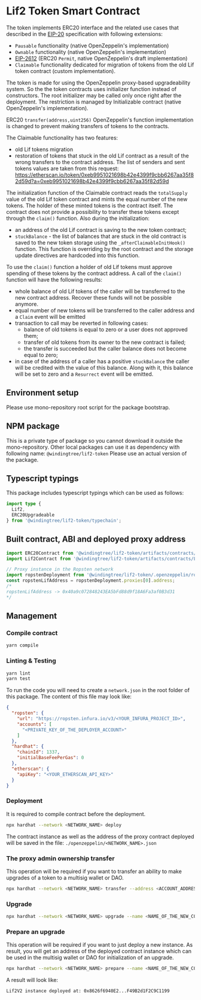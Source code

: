 # Lif2 Token Smart Contract

The token implements ERC20 interface and the related use cases that described in the [EIP-20](https://eips.ethereum.org/EIPS/eip-20) specification with following extensions:
- `Pausable` functionality (native OpenZeppelin's implementation)
- `Ownable` functionality (native OpenZeppelin's implementation)
- [EIP-2612](https://eips.ethereum.org/EIPS/eip-2612[EIP-2612])  (ERC20 `Permit`, native OpenZeppelin's draft implementation)
- `Claimable` functionality dedicated for migration of tokens from the old Lif token contract (custom implementation).

The token is made for using the OpenZeppelin proxy-based upgradeability system.
So the the token contracts uses initializer function instead of constructors.
The root initializer may be called only once right after the deployment. The restriction is managed by Initializable contract (native OpenZeppelin's implementation).

ERC20 `transfer(address,uint256)` OpenZeppelin's function implementation is changed to prevent making transfers of tokens to the contracts.

The Claimable functionality has two features:
- old Lif tokens migration
- restoration of tokens that stuck in the old Lif contract as a result of the wrong transfers to the contract address. The list of senders and sent tokens values are taken from this request: https://etherscan.io/token/0xeb9951021698b42e4399f9cbb6267aa35f82d59d?a=0xeb9951021698b42e4399f9cbb6267aa35f82d59d

The initialization function of the Claimable contract reads the `totalSupply` value of the old Lif token contract and mints the equal number of the new tokens.
The holder of these minted tokens is the contract itself.
The contract does not provide a possibility to transfer these tokens except through the `claim()` function. Also during the initialization:
- an address of the old Lif contract is saving to the new token contract;
- `stuckBalance` - the list of balances that are stuck in the old contract is saved to the new token storage using the `_afterClaimableInitHook()` function. This function is overriding by the root contract and the storage update directives are hardcoded into this function.

To use the `claim()` function a holder of old Lif tokens must approve spending of these tokens by the contract address. A call of the `claim()` function will have the following results:
- whole balance of old Lif tokens of the caller will be transferred to the new contract address. Recover these funds will not be possible anymore.
- equal number of new tokens will be transferred to the caller address and a `Claim` event will be emitted
- transaction to call may be reverted in following cases:
  - balance of old tokens is equal to zero or a user does not approved them;
  - transfer of old tokens from its owner to the new contract is failed;
  - the transfer is succeeded but the caller balance does not become equal to zero;
- in case of the address of a caller has a positive `stuckBalance` the caller will be credited with the value of this balance. Along with it, this balance will be set to zero and a `Resurrect` event will be emitted.
## Environment setup

Please use mono-repository root script for the package bootstrap.

## NPM package

This is a private type of package so you cannot download it outside the mono-repository.
Other local packages can use it as dependency with following name: `@windingtree/lif2-token`
Please use an actual version of the package.

## Typescript typings

This package includes typescript typings which can be used as follows:

```typescript
import type {
  Lif2,
  ERC20Upgradeable
} from '@windingtree/lif2-token/typechain';
```

## Built contract, ABI and deployed proxy address

```typescript
import ERC20Contract from '@windingtree/lif2-token/artifacts/contracts/OldLifTest.sol/OldLifTest.json';
import Lif2Contract from '@windingtree/lif2-token/artifacts/contracts/Lif2.sol/Lif2.json';

// Proxy instance in the Ropsten network
import ropstenDeployment from '@windingtree/lif2-token/.openzeppelin/ropsten.json';
const ropstenLifAddress = ropstenDeployment.proxies[0].address;
/*
ropstenLifAddress -> 0x40a9c072848243EA5bFd88d9f18A6Fa3af0B3d31
*/
```

## Management

### Compile contract

```bash
yarn compile
```

### Linting & Testing

```bash
yarn lint
yarn test
```

To run the code you will need to create a `network.json` in the root folder of this package. The content of this file may look like:

```json
{
  "ropsten": {
    "url": "https://ropsten.infura.io/v3/<YOUR_INFURA_PROJECT_ID>",
    "accounts": [
      "<PRIVATE_KEY_OF_THE_DEPLOYER_ACCOUNT>"
    ]
  },
  "hardhat": {
    "chainId": 1337,
    "initialBaseFeePerGas": 0
  },
  "etherscan": {
    "apiKey": "<YOUR_ETHERSCAN_API_KEY>"
  }
}
```

### Deployment

It is required to compile contract before the deployment.

```bash
npx hardhat --network <NETWORK_NAME> deploy
```

The contract instance as well as the address of the proxy contract deployed will be saved in the file:
`./openzeppelin/<NETWORK_NAME>.json`

### The proxy admin ownership transfer

This operation will be required if you want to transfer an ability to make upgrades of a token to a multisig wallet or DAO.

```bash
npx hardhat --network <NETWORK_NAME> transfer --address <ACCOUNT_ADDRESS>
```

### Upgrade

```bash
npx hardhat --network <NETWORK_NAME> upgrade --name <NAME_OF_THE_NEW_CONTRACT>
```

### Prepare an upgrade

This operation will be required if you want to just deploy a new instance. As result, you will get an address of the deployed contract instance which can be used in the multisig wallet or DAO for initialization of an upgrade.

```bash
npx hardhat --network <NETWORK_NAME> prepare --name <NAME_OF_THE_NEW_CONTRACT>
```

A result will look like:

```text
Lif2V2 instance deployed at: 0x8626f6940E2...F49B2d1F2C9C1199
```
